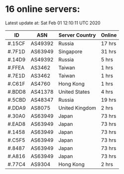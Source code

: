 # 16 online servers:

Latest update at: Sat Feb 01 12:10:11 UTC 2020

| ID | ASN | Server Country | Online |
| -- | --- | -------------- | ------ |
| #.15CF | AS49392 | Russia | 17 hrs |
| #.7F1D | AS63949 | Singapore | 31 hrs |
| #.14D9 | AS49392 | Russia | 5 hrs |
| #.FFEA | AS3462 | Taiwan | 1 hrs |
| #.7E1D | AS3462 | Taiwan | 1 hrs |
| #.C61F | AS4760 | Hong Kong | 1 hrs |
| #.BDD8 | AS41378 | United States | 4 hrs |
| #.5CBD | AS48347 | Russia | 19 hrs |
| #.DDA9 | AS8075 | United Kingdom | 2 hrs |
| #.30A0 | AS63949 | Japan | 73 hrs |
| #.EAD8 | AS63949 | Japan | 73 hrs |
| #.1458 | AS63949 | Japan | 73 hrs |
| #.C5F5 | AS63949 | Japan | 73 hrs |
| #.8487 | AS63949 | Japan | 73 hrs |
| #.A816 | AS63949 | Japan | 73 hrs |
| #.77C4 | AS9304 | Hong Kong | 2 hrs |

